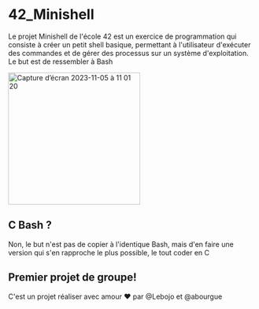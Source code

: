 # 42_Minishell
Le projet Minishell de l'école 42 est un exercice de programmation qui consiste à créer un petit shell basique, permettant à l'utilisateur d'exécuter des commandes et de gérer des processus sur un système d'exploitation.
Le but est de ressembler à Bash

<img width="268" alt="Capture d’écran 2023-11-05 à 11 01 20" src="https://github.com/lebojo/42_Minishell/assets/48327357/3b57b2d1-1fb3-4f3b-920c-2d1d0390e3e0">

## C Bash ?
Non, le but n'est pas de copier à l'identique Bash, mais d'en faire une version qui s'en rapproche le plus possible, le tout coder en C

## Premier projet de groupe!
C'est un projet réaliser avec amour ❤️​ par @Lebojo et @abourgue

